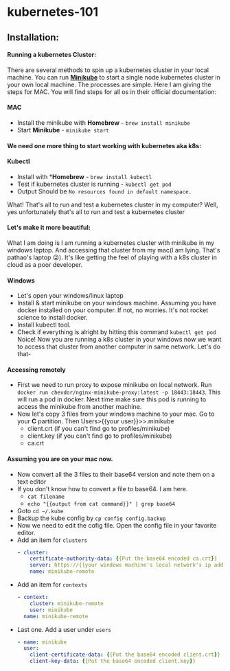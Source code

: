 # kubernetes-101

## Installation:

#### Running a kubernetes Cluster:
There are several methods to spin up a kubernetes cluster in your local machine. You can run [**Minikube**](https://minikube.sigs.k8s.io/docs/start/) to start a single node kubernetes cluster in your own local machine.
The processes are simple. Here I am giving the steps for MAC. You will find steps for all os in their official documentation:
  #### MAC
  - Install the minikube with **Homebrew** -  ```brew install minikube```
  - Start **Minikube** - ```minikube start```

#### We need one more thing to start working with kubernetes aka k8s:
  #### Kubectl
  - Install with ***Homebrew** - ```brew install kubectl```
  - Test if kubernetes cluster is running - ```kubectl get pod```
  - Output Should be ```No resources found in default namespace.```

What! That's all to run and test a kubernetes cluster in my computer?
Well, yes unfortunately that's all to run and test a kubernetes cluster

#### Let's make it more beautiful:
What I am doing is I am running a kubernetes cluster with minikube in my windows laptop. And accessing that cluster from my mac(I am lying. That's pathao's laptop :stuck_out_tongue_winking_eye:). It's like getting the feel of playing with a k8s cluster in cloud as a poor developer.
  #### Windows
  - Let's open your windows/linux laptop
  - Install & start minikube on your windows machine. Assuming you have docker installed on your computer. If not, no worries. It's not rocket science to install docker.
  - Install kubectl tool.
  - Check if everything is alright by hitting this command ```kubectl get pod```
Noice! Now you are running a k8s cluster in your windows now we want to access that cluster from another computer in same network. Let's do that-
  #### Accessing remotely
  - First we need to run proxy to expose minikube on local network. Run ```docker run chevdor/nginx-minikube-proxy:latest -p 18443:18443```. This will run a pod in docker. Next time make sure this pod is running to access the minikube from another machine.
  - Now let's copy 3 files from your windows machine to your mac. Go to your **C** partition. Then Users>{{your user}}>>.minikube
      - client.crt (if you can't find go to profiles/minikube)
      - client.key (if you can't find go to profiles/minikube)
      - ca.crt
  #### Assuming you are on your mac now.
  - Now convert all the 3 files to their base64 version and note them on a text editor
  - If you don't know how to convert a file to base64. I am here.
      - ```cat filename```
      - ```echo "{{output from cat command}}" | grep base64```
  - Goto ```cd ~/.kube```
  - Backup the kube config by ```cp config config.backup```
  - Now we need to edit the cofig file. Open the config file in your favorite editor.
  - Add an item for ```clusters```
    ```yaml
    - cluster:
        certificate-authority-data: {{Put the base64 encoded ca.crt}}
        server: https://{{your windows machine's local network's ip address}}:18443
        name: minikube-remote
    ```
  - Add an item for ```contexts```
    ```yaml
    - context:
        cluster: minikube-remote
        user: minikube
      name: minikube-remote
    ```
 - Last one. Add a user under ```users```
    ```yaml
    - name: minikube
      user:
        client-certificate-data: {{Put the base64 encoded client.crt}}
        client-key-data: {{Put the base64 encoded client.key}}
    ```
